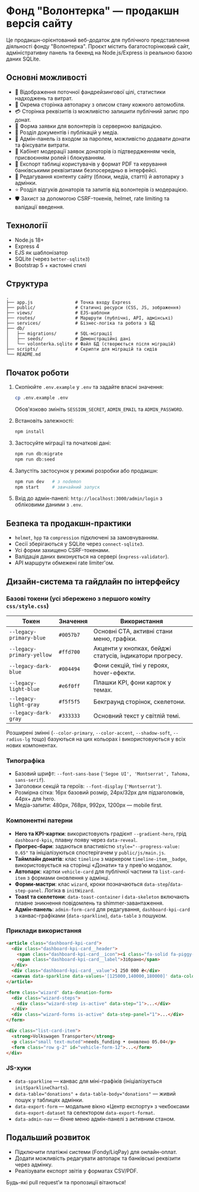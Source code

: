 # Фонд "Волонтерка" — продакшн версія сайту

Це продакшн-орієнтований веб-додаток для публічного представлення діяльності фонду "Волонтерка". Проєкт містить багатосторінковий сайт, адміністративну панель та бекенд на Node.js/Express із реальною базою даних SQLite.

## Основні можливості

- 🎯 Відображення поточної фандрейзингової цілі, статистики надходжень та витрат.
- 🚙 Окрема сторінка автопарку з описом стану кожного автомобіля.
- 💳 Сторінка реквізитів із можливістю залишити публічний запис про донат.
- 🤝 Форма заявки для волонтерів із серверною валідацією.
- 📄 Розділ документів і публікацій у медіа.
- 🔐 Адмін-панель із входом за паролем, можливістю додавати донати та фіксувати витрати.
- 👥 Кабінет модерації заявок донаторів із підтвердженням чеків, присвоєнням ролей і блокуванням.
- 🧾 Експорт таблиці користувачів у формат PDF та керування банківськими реквізитами безпосередньо в інтерфейсі.
- 📰 Редагування контенту сайту (блоки, медіа, статті) й автопарку з адмінки.
- ⭐ Розділ відгуків донаторів та запитів від волонтерів із модерацією.
- 🛡️ Захист за допомогою CSRF-токенів, helmet, rate limiting та валідації введення.

## Технології

- Node.js 18+
- Express 4
- EJS як шаблонізатор
- SQLite (через `better-sqlite3`)
- Bootstrap 5 + кастомні стилі

## Структура

```
.
├── app.js                # Точка входу Express
├── public/               # Статичні ресурси (CSS, JS, зображення)
├── views/                # EJS-шаблони
├── routes/               # Маршрути (публічні, API, адмінські)
├── services/             # Бізнес-логіка та робота з БД
├── db/
│   ├── migrations/       # SQL-міграції
│   ├── seeds/            # Демонстраційні дані
│   └── volonterka.sqlite # Файл БД (створюється після міграцій)
├── scripts/              # Скрипти для міграцій та сидів
└── README.md
```

## Початок роботи

1. Скопіюйте `.env.example` у `.env` та задайте власні значення:
   ```bash
   cp .env.example .env
   ```
   Обов'язково змініть `SESSION_SECRET`, `ADMIN_EMAIL` та `ADMIN_PASSWORD`.

2. Встановіть залежності:
   ```bash
   npm install
   ```

3. Застосуйте міграції та початкові дані:
   ```bash
   npm run db:migrate
   npm run db:seed
   ```

4. Запустіть застосунок у режимі розробки або продакшн:
   ```bash
   npm run dev   # з nodemon
   npm start     # звичайний запуск
   ```

5. Вхід до адмін-панелі: `http://localhost:3000/admin/login` з обліковими даними з `.env`.

## Безпека та продакшн-практики

- `helmet`, `hpp` та `compression` підключені за замовчуванням.
- Сесії зберігаються у SQLite через `connect-sqlite3`.
- Усі форми захищено CSRF-токенами.
- Валідація даних виконується на сервері (`express-validator`).
- API маршрути обмежені rate limiter'ом.

## Дизайн-система та гайдлайн по інтерфейсу

### Базові токени (усі збережено з першого коміту `css/style.css`)

| Токен | Значення | Використання |
| --- | --- | --- |
| `--legacy-primary-blue` | `#0057b7` | Основні CTA, активні стани меню, графіки.
| `--legacy-primary-yellow` | `#ffd700` | Акценти у кнопках, бейджі статусів, індикатори прогресу.
| `--legacy-dark-blue` | `#004494` | Фони секцій, тіні у героях, hover-ефекти.
| `--legacy-light-blue` | `#e6f0ff` | Плашки KPI, фони карток у темах.
| `--legacy-light-gray` | `#f5f5f5` | Бекграунд сторінок, скелетони.
| `--legacy-dark-gray` | `#333333` | Основний текст у світлій темі.

Розширені змінні (`--color-primary`, `--color-accent`, `--shadow-soft`, `--radius-lg` тощо) базуються на цих кольорах і використовуються у всіх нових компонентах.

### Типографіка

- Базовий шрифт: `--font-sans-base` (`'Segoe UI', 'Montserrat', Tahoma, sans-serif`).
- Заголовки секцій та героїв: `--font-display` (`'Montserrat'`).
- Розмірна сітка: 16px базовий розмір, 24px/32px для підзаголовків, 44px+ для hero.
- Медіа-запити: 480px, 768px, 992px, 1200px — mobile first.

### Компонентні патерни

- **Hero та KPI-картки**: використовують градієнт `--gradient-hero`, грід `dashboard-kpis`, плавну появу через `data-reveal`.
- **Прогрес-бари**: задаються властивістю `style="--progress-value: 0.65"` та ініціалізуються спостерігачем у `public/js/main.js`.
- **Таймлайн донатів**: клас `timeline` з маркером `timeline-item__badge`, використовується на сторінці «Донати» та у превʼю модалок.
- **Автопарк**: картки `vehicle-card` для публічної частини та `list-card-item` з формами оновлення у адмінці.
- **Форми-мастри**: клас `wizard`, кроки позначаються `data-step`/`data-step-panel`. Логіка в `initWizard`.
- **Toast та скелетони**: `data-toast-container` і `data-skeleton` включають плавне зникнення повідомлень та shimmer-завантаження.
- **Адмін-панель**: `admin-form-card` для редагування, `dashboard-kpi-card` з канвас-графіками (`data-sparkline`), `data-table` з пошуком.

### Приклади використання

```html
<article class="dashboard-kpi-card">
  <div class="dashboard-kpi-card__header">
    <span class="dashboard-kpi-card__icon"><i class="fa-solid fa-piggy-bank"></i></span>
    <span class="dashboard-kpi-card__label">Зібрано</span>
  </div>
  <div class="dashboard-kpi-card__value">1 250 000 ₴</div>
  <canvas data-sparkline data-values='[125000,140000,180000]' data-color="primary"></canvas>
</article>
```

```html
<form class="wizard" data-donation-form>
  <div class="wizard-steps">
    <div class="wizard-step is-active" data-step="1">...</div>
  </div>
  <div class="wizard-forms is-active" data-step-panel="1">...</div>
</form>
```

```html
<div class="list-card-item">
  <strong>Volkswagen Transporter</strong>
  <p class="small text-muted">needs_funding • оновлено 05.04</p>
  <form class="row g-2" id="vehicle-form-12">...</form>
</div>
```

### JS-хуки

- `data-sparkline` — канвас для міні-графіків (ініціалізується `initSparklineCharts`).
- `data-table="donations"` + `data-table-body="donations"` — живий пошук у таблицях адмінки.
- `data-export-form` — модальне вікно «Центр експорту» з чекбоксами `data-export-dataset` та селектором `data-export-format`.
- `data-admin-nav` — бічне меню адмін-панелі з активним станом.

## Подальший розвиток

- Підключити платіжні системи (Fondy/LiqPay) для онлайн-оплат.
- Додати можливість редагувати автопарк та банківські реквізити через адмінку.
- Реалізувати експорт звітів у форматах CSV/PDF.

Будь-які pull request'и та пропозиції вітаються!
